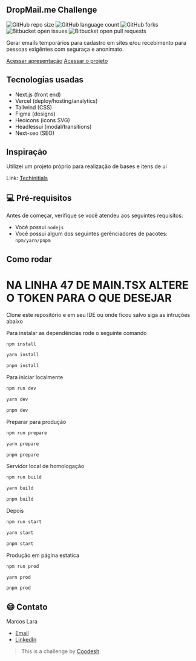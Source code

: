 ## DropMail.me Challenge

![GitHub repo size](https://img.shields.io/github/repo-size/marcoslara1/dropmail-coodesh?style=for-the-badge)
![GitHub language count](https://img.shields.io/github/languages/count/marcoslara1/dropmail-coodesh?style=for-the-badge)
![GitHub forks](https://img.shields.io/github/forks/marcoslara1/dropmail-coodesh?style=for-the-badge)
![Bitbucket open issues](https://img.shields.io/bitbucket/issues/marcoslara1/dropmail-coodesh?style=for-the-badge)
![Bitbucket open pull requests](https://img.shields.io/bitbucket/pr-raw/marcoslara1/dropmail-coodesh?style=for-the-badge)

Gerar emails temporários para cadastro em sites e/ou recebimento para pessoas exigêntes com seguraça e anonimato.

[Acessar apresentação](https://www.loom.com/share/ffad441da0c14826885be6b6e50bbada?sid=30ab44ff-1907-43be-9f6d-204545930fc6)
[Acessar o projeto]('https://coodesh.dbug.me')

## Tecnologias usadas

- Next.js (front end)
- Vercel (deploy/hosting/analytics)
- Tailwind (CSS)
- Figma (designs)
- Heoicons (icons SVG)
- Headlessui (modal/transitions)
- Next-seo (SEO)

## Inspiraçāo

Utilizei um projeto próprio para realização de bases e itens de ui

Link: [Techinitials](https://techinitials.dbug.me)

## 💻 Pré-requisitos

Antes de começar, verifique se você atendeu aos seguintes requisitos:

- Você possui `nodejs`
- Você possui algum dos seguintes gerênciadores de pacotes: `npm/yarn/pnpm`

## Como rodar

# NA LINHA 47 DE MAIN.TSX ALTERE O TOKEN PARA O QUE DESEJAR

Clone este repositório e em seu IDE ou onde ficou salvo siga as intruções abaixo

Para instalar as dependências rode o seguinte comando

```bash
npm install
```

```bash
yarn install
```

```bash
pnpm install
```

Para iniciar localmente

```bash
npm run dev
```

```bash
yarn dev
```

```bash
pnpm dev
```

Preparar para produção

```bash
npm run prepare
```

```bash
yarn prepare
```

```bash
pnpm prepare
```

Servidor local de homologação

```bash
npm run build
```

```bash
yarn build
```

```bash
pnpm build
```

Depois

```bash
npm run start
```

```bash
yarn start
```

```bash
pnpm start
```

Produção em página estatica

```bash
npm run prod
```

```bash
yarn prod
```

```bash
pnpm prod
```

## 😄 Contato

Marcos Lara

- [Email](marcos.lara1@icloud.com)
- [LinkedIn](https://www.linkedin.com/in/marcos-lara-933303168/)

> This is a challenge by [Coodesh](http://localhost:3000)
